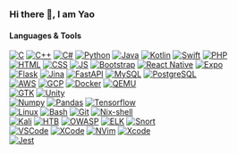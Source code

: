 ### Hi there 👋, I am Yao

#### Languages & Tools
[![C](https://img.shields.io/static/v1?label=&message=C&logo=c&color=3949aa&logoColor=FFFFFF)]()
[![C++](https://img.shields.io/static/v1?label=&message=C%2B%2B&logo=cplusplus&color=1b59ae&logoColor=FFFFFF)]()
[![C#](https://img.shields.io/static/v1?label=&message=C%23&logo=csharp&color=690081&logoColor=FFFFFF)]()
[![Python](https://img.shields.io/static/v1?label=&message=Python&logo=python&color=3C78A9&logoColor=FFFFFF)]()
[![Java](https://img.shields.io/static/v1?label=&message=%E2%98%95%20Java&logo=java&color=e92e2c&logoColor=FFFFFF)]()
[![Kotlin](https://img.shields.io/static/v1?label=&message=Kotlin&logo=kotlin&color=f98909&logoColor=FFFFFF)]()
[![Swift](https://img.shields.io/static/v1?label=&message=Swift&logo=swift&color=ff473c&logoColor=FFFFFF)]()
[![PHP](https://img.shields.io/static/v1?label=&message=PHP&logo=php&color=6c7eb7&logoColor=FFFFFF)]()
<br>
[![HTML](https://img.shields.io/static/v1?label=&message=HTML&logo=html5&color=fe4c1e&logoColor=FFFFFF)]()
[![CSS](https://img.shields.io/static/v1?label=&message=CSS&logo=css3&color=0071bf&logoColor=FFFFFF)]()
[![JS](https://img.shields.io/static/v1?label=&message=JS&logo=javascript&color=e6b100&logoColor=FFFFFF)]()
[![Bootstrap](https://img.shields.io/static/v1?label=&message=Bootstrap&logo=bootstrap&color=7411f5&logoColor=FFFFFF)]()
[![React Native](https://img.shields.io/badge/React_Native-%2320232a.svg?logo=react&logoColor=%2361DAFB)](#)
[![Expo](https://img.shields.io/badge/Expo-000020?logo=expo&logoColor=fff)](#)
<br>
[![Flask](https://img.shields.io/static/v1?label=&message=Flask&logo=flask&color=000000&logoColor=FFFFFF)]()
[![Jina](https://img.shields.io/static/v1?label=&message=Flask&logo=jinja&color=5b5b5c&logoColor=FFFFFF)]()
[![FastAPI](https://img.shields.io/badge/FastAPI-009485.svg?logo=fastapi&logoColor=white)](#)
[![MySQL](https://img.shields.io/static/v1?label=&message=MySQL&logo=mysql&color=00618b&logoColor=FFFFFF)]()
[![PostgreSQL](https://img.shields.io/static/v1?label=&message=PostgreSQL&logo=postgresql&color=316192&logoColor=FFFFFF)]()
<br>
[![AWS](https://img.shields.io/static/v1?label=&message=AWS&logo=amazonaws&color=f69400&logoColor=FFFFFF)]()
[![GCP](https://img.shields.io/static/v1?label=&message=%E2%AC%A1%20GCP&logo=gcp&color=4986f2&logoColor=FFFFFF)]()
[![Docker](https://img.shields.io/static/v1?label=&message=Docker&logo=docker&color=2396ed&logoColor=FFFFFF)]()
[![QEMU](https://img.shields.io/static/v1?label=&message=QEMU&logo=qemu&color=000000&logoColor=FFFFFF)]()
<br>
[![GTK](https://img.shields.io/static/v1?label=&message=GTK4&logo=gtk&color=7fe619&logoColor=FFFFFF)]()
[![Unity](https://img.shields.io/static/v1?label=&message=Unity&logo=unity&color=000000&logoColor=FFFFFF)]()
<br>
[![Numpy](https://img.shields.io/static/v1?label=&message=Numpy&logo=numpy&color=4dabcf&logoColor=FFFFFF)]()
[![Pandas](https://img.shields.io/static/v1?label=&message=Pandas&logo=pandas&color=130754&logoColor=FFFFFF)]()
[![Tensorflow](https://img.shields.io/static/v1?label=&message=Tensorflow&logo=tensorflow&color=eb953e&logoColor=FFFFFF)]()
<br>
[![Linux](https://img.shields.io/static/v1?label=&message=Linux&logo=linux&color=fabf00&logoColor=FFFFFF)]()
[![Bash](https://img.shields.io/static/v1?label=&message=Bash&logo=gnubash&color=4bf121&logoColor=FFFFFF)]()
[![Git](https://img.shields.io/static/v1?label=&message=Git&logo=git&color=f05134&logoColor=FFFFFF)]()
[![Nix-shell](https://img.shields.io/badge/Nix-5277C3?logo=nixos&logoColor=fff)](#)
<br>
[![Kali](https://img.shields.io/static/v1?label=&message=Kali&logo=kalilinux&color=2d90cc&logoColor=FFFFFF)]()
[![HTB](https://img.shields.io/static/v1?label=&message=HTB&logo=hackthebox&color=1e2125&logoColor=8bc53f)]()
[![OWASP](https://img.shields.io/static/v1?label=&message=OWASP&logo=owasp&color=000000&logoColor=FFFFFF)]()
[![ELK](https://img.shields.io/static/v1?label=&message=ELK&logo=elastic&color=3f928a&logoColor=FFFFFF)]()
[![Snort](https://img.shields.io/static/v1?label=&message=%F0%9F%90%BD%20Snort&logo=snort&color=dfa2a5&logoColor=FFFFFF)]()
<br>
[![VSCode](https://img.shields.io/static/v1?label=&message=VS%20Code&logo=visualstudiocode&color=ffffff&logoColor=23aaf2)]()
[![XCode](https://img.shields.io/static/v1?label=&message=Xcode&logo=xcode&color=000000&logoColor=1668e0)]()
[![NVim](https://img.shields.io/static/v1?label=&message=NVim&logo=neovim&color=4b973a&logoColor=ffffff)]()
[![Xcode](https://img.shields.io/badge/Xcode-007ACC?logo=Xcode&logoColor=white)](#)
<br>
[![Jest](https://img.shields.io/badge/Jest-C21325?logo=jest&logoColor=fff)](#)
